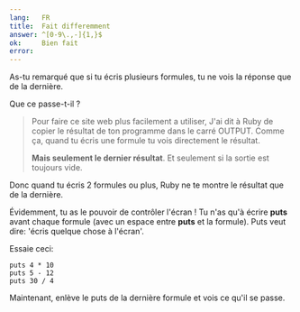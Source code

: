 ```yaml
---
lang:   FR
title:  Fait differemment
answer: ^[0-9\.,-]{1,}$
ok:     Bien fait
error:
---
```


As-tu remarqué que si tu écris plusieurs formules, tu ne vois la réponse que de la dernière.

Que ce passe-t-il ?

> Pour faire ce site web plus facilement a utiliser, J'ai dit à Ruby de copier le résultat de ton programme dans le carré OUTPUT. Comme ça, quand tu écris une formule tu vois directement le résultat.
> 
> __Mais seulement le dernier résultat__. Et seulement si la sortie est toujours vide.

Donc quand tu écris 2 formules ou plus, Ruby ne te montre le résultat que de la dernière.

Évidemment, tu as le pouvoir de contrôler l'écran ! Tu n'as qu'à écrire __puts__ avant chaque formule (avec un espace entre __puts__ et la formule). Puts veut dire: 'écris quelque chose à l'écran'.

Essaie ceci:

    puts 4 * 10
    puts 5 - 12
    puts 30 / 4

Maintenant, enlève le puts de la dernière formule et vois ce qu'il se passe.
